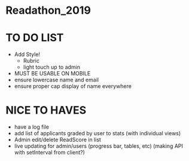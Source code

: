 # Readathon_2019

# TO DO LIST
- Add Style!
    - Rubric
    - light touch up to admin
- MUST BE USABLE ON MOBILE
- ensure lowercase name and email
- ensure proper cap display of name everywhere

# NICE TO HAVES
- have a log file
- add list of applicants graded by user to stats (with individual views)
- Admin edit/delete ReadScore in list
- live updating for admin/users (progress bar, tables, etc) (making API with setInterval from client?)
